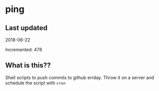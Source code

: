 # ping

## Last updated
2018-06-22

Incremented: 478

## What is this??
Shell scripts to push commits to github errday. Throw it on a server and schedule the script with `cron`
